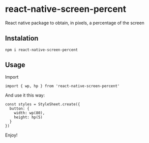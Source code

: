 # react-native-screen-percent
React native package to obtain, in pixels, a percentage of the screen

## Instalation

    npm i react-native-screen-percent

## Usage

Import

    import { wp, hp } from 'react-native-screen-percent'

And use it this way:

    const styles = StyleSheet.create({
      button: {
        width: wp(80),
        height: hp(5)
      }
    })

Enjoy!